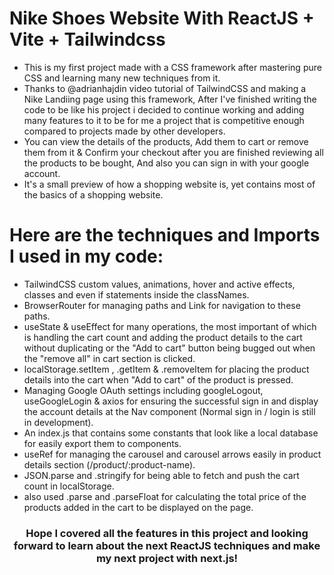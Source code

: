 # Nike Shoes Website With ReactJS + Vite + Tailwindcss

- This is my first project made with a CSS framework after mastering pure CSS and learning many new techniques from it.
- Thanks to @adrianhajdin video tutorial of TailwindCSS and making a Nike Landiing page using this framework, After I've finished writing the code to be like his project i decided to continue working and adding many features to it to be for me a project that is competitive enough compared to projects made by other developers.
- You can view the details of the products, Add them to cart or remove them from it & Confirm your checkout after you are finished reviewing all the products to be bought, And also you can sign in with your google account.
- It's a small preview of how a shopping website is, yet contains most of the basics of a shopping website.


# Here are the techniques and Imports I used in my code:

- TailwindCSS custom values, animations, hover and active effects, classes and even if statements inside the classNames.
- BrowserRouter for managing paths and Link for navigation to these paths.
- useState & useEffect for many operations, the most important of which is handling the cart count and adding the product details to the cart without duplicating or the "Add to cart" button being bugged out when the "remove all" in cart section is clicked.
- localStorage.setItem , .getItem & .removeItem for placing the product details into the cart when "Add to cart" of the product is pressed.
- Managing Google OAuth settings including googleLogout, useGoogleLogin & axios for ensuring the successful sign in and display the account details at the Nav component (Normal sign in / login is still in development).
- An index.js that contains some constants that look like a local database for easily export them to components.
- useRef for managing the carousel and carousel arrows easily in product details section (/product/:product-name).
- JSON.parse and .stringify for being able to fetch and push the cart count in localStorage.
- also used .parse and .parseFloat for calculating the total price of the products added in the cart to be displayed on the page.


### <p align=center font-weight=bold> Hope I covered all the features in this project and looking forward to learn about the next ReactJS techniques and make my next project with next.js! </p>
